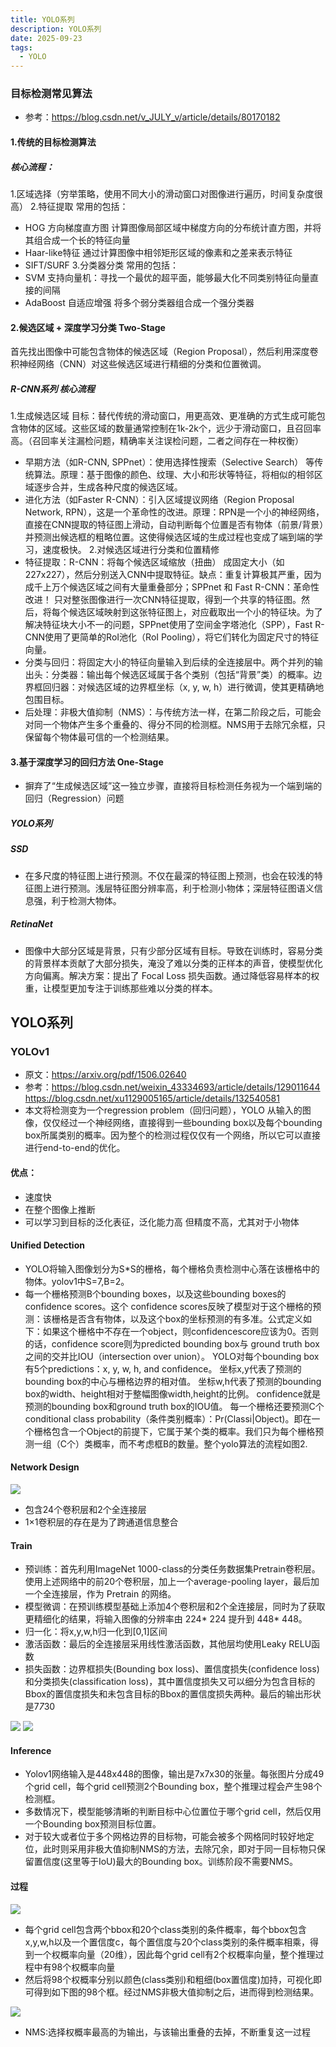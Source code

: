 ```yaml
---
title: YOLO系列
description: YOLO系列
date: 2025-09-23
tags:
  - YOLO
---
```

### 目标检测常见算法
* 参考：https://blog.csdn.net/v_JULY_v/article/details/80170182
#### 1.传统的目标检测算法
##### 核心流程：
1.区域选择（穷举策略，使用不同大小的滑动窗口对图像进行遍历，时间复杂度很高）
2.特征提取
常用的包括：
* HOG 方向梯度直方图 计算图像局部区域中梯度方向的分布统计直方图，并将其组合成一个长的特征向量
* Haar-like特征  通过计算图像中相邻矩形区域的像素和之差来表示特征
* SIFT/SURF 
3.分类器分类
常用的包括：
* SVM 支持向量机：寻找一个最优的超平面，能够最大化不同类别特征向量直接的间隔
* AdaBoost 自适应增强 将多个弱分类器组合成一个强分类器
#### 2.候选区域 + 深度学习分类 Two-Stage
首先找出图像中可能包含物体的候选区域（Region Proposal），然后利用深度卷积神经网络（CNN）对这些候选区域进行精细的分类和位置微调。
##### R-CNN系列 核心流程
1.生成候选区域
目标：替代传统的滑动窗口，用更高效、更准确的方式生成可能包含物体的区域。这些区域的数量通常控制在1k-2k个，远少于滑动窗口，且召回率高。（召回率关注漏检问题，精确率关注误检问题，二者之间存在一种权衡）
   * 早期方法（如R-CNN, SPPnet）：使用选择性搜索（Selective Search） 等传统算法。原理：基于图像的颜色、纹理、大小和形状等特征，将相似的相邻区域逐步合并，生成各种尺度的候选区域。
   * 进化方法（如Faster R-CNN）：引入区域提议网络（Region Proposal Network, RPN），这是一个革命性的改进。原理：RPN是一个小的神经网络，直接在CNN提取的特征图上滑动，自动判断每个位置是否有物体（前景/背景）并预测出候选框的粗略位置。这使得候选区域的生成过程也变成了端到端的学习，速度极快。
2.对候选区域进行分类和位置精修
 * 特征提取：R-CNN：将每个候选区域缩放（扭曲） 成固定大小（如227x227），然后分别送入CNN中提取特征。缺点：重复计算极其严重，因为成千上万个候选区域之间有大量重叠部分；SPPnet 和 Fast R-CNN：革命性改进！ 只对整张图像进行一次CNN特征提取，得到一个共享的特征图。然后，将每个候选区域映射到这张特征图上，对应截取出一个小的特征块。为了解决特征块大小不一的问题，SPPnet使用了空间金字塔池化（SPP），Fast R-CNN使用了更简单的RoI池化（RoI Pooling），将它们转化为固定尺寸的特征向量。
 * 分类与回归：将固定大小的特征向量输入到后续的全连接层中。两个并列的输出头：分类器：输出每个候选区域属于各个类别（包括“背景”类）的概率。边界框回归器：对候选区域的边界框坐标（x, y, w, h）进行微调，使其更精确地包围目标。
 * 后处理：非极大值抑制（NMS）：与传统方法一样，在第二阶段之后，可能会对同一个物体产生多个重叠的、得分不同的检测框。NMS用于去除冗余框，只保留每个物体最可信的一个检测结果。
#### 3.基于深度学习的回归方法 One-Stage
* 摒弃了“生成候选区域”这一独立步骤，直接将目标检测任务视为一个端到端的回归（Regression）问题
##### YOLO系列 
##### SSD 
* 在多尺度的特征图上进行预测。不仅在最深的特征图上预测，也会在较浅的特征图上进行预测。浅层特征图分辨率高，利于检测小物体；深层特征图语义信息强，利于检测大物体。
##### RetinaNet
* 图像中大部分区域是背景，只有少部分区域有目标。导致在训练时，容易分类的背景样本贡献了大部分损失，淹没了难以分类的正样本的声音，使模型优化方向偏离。解决方案：提出了 Focal Loss 损失函数。通过降低容易样本的权重，让模型更加专注于训练那些难以分类的样本。

## YOLO系列
### YOLOv1
* 原文：https://arxiv.org/pdf/1506.02640
* 参考：https://blog.csdn.net/weixin_43334693/article/details/129011644
https://blog.csdn.net/xu1129005165/article/details/132540581
* 本文将检测变为一个regression problem（回归问题），YOLO 从输入的图像，仅仅经过一个神经网络，直接得到一些bounding box以及每个bounding box所属类别的概率。因为整个的检测过程仅仅有一个网络，所以它可以直接进行end-to-end的优化。
#### 优点：
* 速度快
* 在整个图像上推断
* 可以学习到目标的泛化表征，泛化能力高
但精度不高，尤其对于小物体
#### Unified Detection
* YOLO将输入图像划分为S*S的栅格，每个栅格负责检测中心落在该栅格中的物体。yolov1中S=7,B=2。
* 每一个栅格预测B个bounding boxes，以及这些bounding boxes的confidence scores。这个 confidence scores反映了模型对于这个栅格的预测：该栅格是否含有物体，以及这个box的坐标预测的有多准。公式定义如下：如果这个栅格中不存在一个object，则confidencescore应该为0。否则的话，confidence score则为predicted bounding box与 ground truth box之间的交并比IOU（intersection over union）。
YOLO对每个bounding box有5个predictions：x, y, w, h,
and confidence。
坐标x,y代表了预测的bounding box的中心与栅格边界的相对值。
坐标w,h代表了预测的bounding box的width、height相对于整幅图像width,height的比例。
confidence就是预测的bounding box和ground truth box的IOU值。 每一个栅格还要预测C个conditional class probability（条件类别概率）：Pr(Classi|Object)。即在一个栅格包含一个Object的前提下，它属于某个类的概率。我们只为每个栅格预测一组（C个）类概率，而不考虑框B的数量。整个yolo算法的流程如图2.
#### Network Design
<img src="/public/yolov1.png"> 

* 包含24个卷积层和2个全连接层
* 1×1卷积层的存在是为了跨通道信息整合
#### Train
* 预训练：首先利用ImageNet 1000-class的分类任务数据集Pretrain卷积层。使用上述网络中的前20个卷积层，加上一个average-pooling layer，最后加一个全连接层，作为 Pretrain 的网络。
* 模型微调：在预训练模型基础上添加4个卷积层和2个全连接层，同时为了获取更精细化的结果，将输入图像的分辨率由 224* 224 提升到 448* 448。
* 归一化：将x,y,w,h归一化到[0,1]区间
* 激活函数：最后的全连接层采用线性激活函数，其他层均使用Leaky RELU函数
* 损失函数：边界框损失(Bounding box loss)、置信度损失(confidence loss)和分类损失(classification loss)，其中置信度损失又可以细分为包含目标的Bbox的置信度损失和未包含目标的Bbox的置信度损失两种。最后的输出形状是7*7*30
<img src="/public/yolov1loss.png">

<img src="/public//yolov1loss2.jpg">

#### Inference
* Yolov1网络输入是448x448的图像，输出是7x7x30的张量。每张图片分成49个grid cell，每个grid cell预测2个Bounding box，整个推理过程会产生98个检测框。
* 多数情况下，模型能够清晰的判断目标中心位置位于哪个grid cell，然后仅用一个Bounding box预测目标位置。
* 对于较大或者位于多个网格边界的目标物，可能会被多个网格同时较好地定位，此时则采用非极大值抑制NMS的方法，去除冗余，即对于同一目标物只保留置信度(这里等于IoU)最大的Bounding box。训练阶段不需要NMS。

#### 过程
<img src="/public/yolov1inference.png">

* 每个grid cell包含两个bbox和20个class类别的条件概率，每个bbox包含x,y,w,h以及一个置信度c，每个置信度与20个class类别的条件概率相乘，得到一个权概率向量（20维），因此每个grid cell有2个权概率向量，整个推理过程中有98个权概率向量
* 然后将98个权概率分别以颜色(class类别)和粗细(box置信度)加持，可视化即可得到如下图的98个框。经过NMS非极大值抑制之后，进而得到检测结果。

<img src="/public/yolov1nms.png">

* NMS:选择权概率最高的为输出，与该输出重叠的去掉，不断重复这一过程